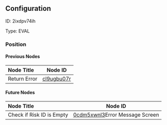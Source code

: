 # <nil>
## Configuration
ID:  2ixdpv74ih

Type: EVAL 








### Position

#### Previous Nodes
| Node Title | Node ID |
| :------------- | ------------ |
| Return Error | [cl9ugbu07r](./cl9ugbu07r.md) | 
 
 #### Future Nodes
| Node Title | Node ID |
| :------------- | ------------ |
| Check if Risk ID is Empty |[0cdm5xwnl3](./0cdm5xwnl3.md)Error Message Screen |[m8unn93k58](./m8unn93k58.md) | 